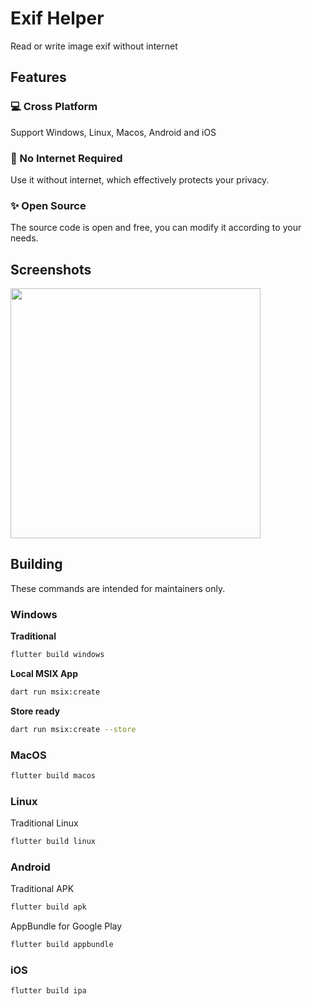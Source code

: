 # Exif Helper

Read or write image exif without internet

## Features
### 💻 Cross Platform  
Support Windows, Linux, Macos, Android and iOS
### 📶 No Internet Required  
Use it without internet, which effectively protects your privacy.
### ✨ Open Source  
The source code is open and free, you can modify it according to your needs.

## Screenshots
<img src="https://www.samoy.site/exif_helper/screenshot_android.png"  height="400">

## Building

These commands are intended for maintainers only.

### Windows

**Traditional**

```bash
flutter build windows
```

**Local MSIX App**

```bash
dart run msix:create
```

**Store ready**

```bash
dart run msix:create --store
```

### MacOS

```bash
flutter build macos
```

### Linux


Traditional Linux

```bash
flutter build linux
```

### Android

Traditional APK

```bash
flutter build apk
```

AppBundle for Google Play

```bash
flutter build appbundle
```

### iOS

```bash
flutter build ipa
```
